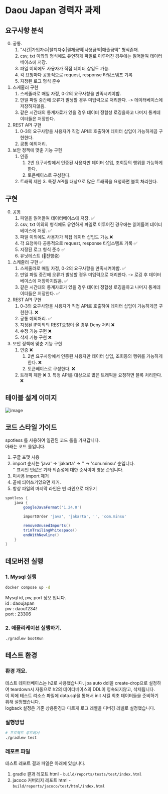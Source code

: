 # Daou Japan 경력자 과제

## 요구사항 분석

0. 공통.
   1. "시간|가입자수|탈퇴자수|결제금액|사용금액|매출금액" 형식존재.
   2. csv, txt 이외의 형식에도 유연하게 파일로 이루어진 경우에는 읽어들여 데이터베이스에 저장.
   3. 파일 이외에도 사용자가 직접 데이터 삽입도 가능.
   4. 각 요청마다 공통적으로 request, response 타임스탬프 기록
   5. 지정된 로그 형식 준수
1. 스케줄러 구현 
   1. 스케줄러로 매일 자정, 0-2의 요구사항을 만족시켜야함.
   2. 만일 파일 중간에 오류가 발생할 경우 미입력으로 처리한다. -> 데이터베이스에 저장하지않음.
   3. 같은 시간대의 통계자료가 있을 경우 데이터 정합성 로깅을하고 나머지 통계데이터들은 저장한다.
2. REST API 구현
   1. 0-3의 요구사항을 사용자가 직접 API로 호출하여 데이터 삽입이 가능하게끔 구현한다.
   2. 공통 예외처리.
3. 보안 정책에 맞춘 기능 구현
   1. 인증
      1. 2번 요구사항에서 인증된 사용자만 데이터 삽입, 조회등의 행위를 가능하게 한다.
      2. 토큰베이스로 구성한다. 
   2. 트래픽 제한
      3. 특정 API를 대상으로 많은 트래픽을 요청하면 블록 처리한다.

## 구현
0. 공통
   1. 파일을 읽어들여 데이터베이스에 저장. ✅
   2. csv, txt 이외의 형식에도 유연하게 파일로 이루어진 경우에는 읽어들여 데이터베이스에 저장. ✅
   3. 파일 이외에도 사용자가 직접 데이터 삽입도 가능.❌
   4. 각 요청마다 공통적으로 request, response 타임스탬프 기록 ✅
   5. 지정된 로그 형식 준수 ✅
   6. 유닛테스트 (🏃진행중)
1. 스케줄러 구현 ✅
   1. 스케줄러로 매일 자정, 0-2의 요구사항을 만족시켜야함. ✅
   2. 만일 파일 중간에 오류가 발생할 경우 미입력으로 처리한다. -> 로깅 후 데이터베이스에 저장하지않음. ✅
   3. 같은 시간대의 통계자료가 있을 경우 데이터 정합성 로깅을하고 나머지 통계데이터들은 저장한다. ✅
2. REST API 구현
   1. 0-3의 요구사항을 사용자가 직접 API로 호출하여 데이터 삽입이 가능하게끔 구현한다. ❌
   2. 공통 예외처리. ✅
   3. 지정된 IP이외의 REST요청이 올 경우 Deny 처리 ❌
   4. 수정 기능 구현 ❌
   5. 삭제 기능 구현 ❌
3. 보안 정책에 맞춘 기능 구현
   1. 인증 ❌
      1. 2번 요구사항에서 인증된 사용자만 데이터 삽입, 조회등의 행위를 가능하게 한다. ❌
      2. 토큰베이스로 구성한다. ❌
   2. 트래픽 제한 ❌
      3. 특정 API를 대상으로 많은 트래픽을 요청하면 블록 처리한다. ❌

## 테이블 설계 이미지
![image](https://github.com/oct-sky-out/dau-japan-project/blob/main/doc-static/table.png?raw=true)

## 코드 스타일 가이드
spotless 를 사용하여 일관된 코드 룰을 가져갑니다. <br>
아래는 코드 룰입니다.
1. 구글 포맷 사용
2. import 순서는 'java' -> 'jakarta' -> '' -> 'com.minsu' 순입니다.<br>
   '' 표시인 빈값은 기타 의존성에 대한 순서이며 영문 순입니다. 
3. 미사용 import 제거
4. 끝에 띄어쓰기있으면 제거.
5. 항상 파일의 마지막 라인은 빈 라인으로 채우기
```groovy
spotless {
    java {
        googleJavaFormat('1.24.0')

        importOrder 'java', 'jakarta', '', 'com.minsu'

        removeUnusedImports()
        trimTrailingWhitespace()
        endWithNewline()
    }
}
```

## 데모버전 실행
### 1. Mysql 실행

```sh
docker compose up -d
```
Mysql id, pw, port 정보 입니다. <br>
id : daoujapan <br>
pw : daou1234! <br>
port : 23306

### 2. 애플리케이션 실행하기.
```sh
./gradlew bootRun
```


## 테스트 환경
### 환경 개요.
테스트 데이터베이스는 h2로 사용했습니다.
jpa auto ddl을 create-drop으로 설정하여 teardown시 자동으로 h2의 데이터베이스의 DDL이 영속되지않고, 삭제됩니다.<br>
이 외에 테스트 리소스 파일에 data.sql을 통해서 init 시킬 최초 데이터들을 준비하기 위해 설정했습니다.<br>
logback 설정은 기존 상용환경과 다르게 로그 레벨을 디버깅 레벨로 설정했습니다.<br>

### 실행방법
```sh
# 프로젝트 루트에서
./gradlew test
```

### 레포트 파일
테스트 레포트 결과 파일은 아래에 있습니다.
1. gradle 결과 레포트 html - `build/reports/tests/test/index.html`
2. jacoco 커버리지 레포트 html - `build/reports/jacoco/test/html/index.html`
